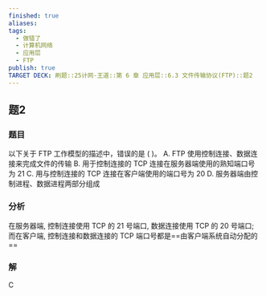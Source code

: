 ```yaml
---
finished: true
aliases: 
tags:
  - 做错了
  - 计算机网络
  - 应用层
  - FTP
publish: true
TARGET DECK: 刷题::25计网-王道::第 6 章 应用层::6.3 文件传输协议(FTP)::题2
---
```


## 题2
### 题目
以下关于 FTP 工作模型的描述中，错误的是 ( )。
A. FTP 使用控制连接、数据连接来完成文件的传输
B. 用于控制连接的 TCP 连接在服务器端使用的熟知端口号为 21
C. 用与控制连接的 TCP 连接在客户端使用的端口号为 20
D. 服务器端由控制进程、数据进程两部分组成
### 分析
在服务器端, 控制连接使用 TCP 的 21 号端口, 数据连接使用 TCP 的 20 号端口; 而在客户端, 控制连接和数据连接的 TCP 端口号都是==由客户端系统自动分配的==
### 解
C


